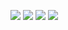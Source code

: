 
<a href="https://www.rust-lang.org/"><img src="https://skillicons.dev/icons?i=rust" /></a>
<a href="https://www.gnu.org/software/bash/"><img src="https://skillicons.dev/icons?i=bash" /></a>
<a href="https://www.linux.org/"><img src="https://skillicons.dev/icons?i=linux" /></a>
<a href="https://www.figma.com/"><img src="https://skillicons.dev/icons?i=figma" /></a>